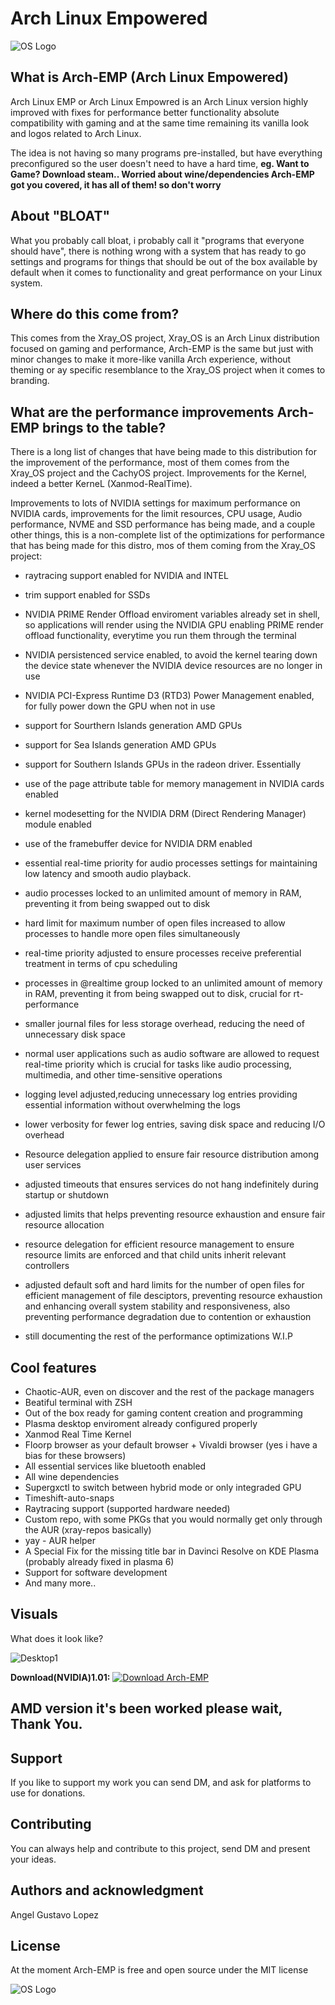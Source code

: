 # Arch Linux Empowered

![OS Logo](https://images2.imgbox.com/cb/60/hskBSEv0_o.png)

## What is Arch-EMP (Arch Linux Empowered)

Arch Linux EMP or Arch Linux Empowred is an Arch Linux version highly improved with fixes for performance better functionality absolute compatibility with gaming and at the same time remaining its vanilla look and logos related to Arch Linux.

The idea is not having so many programs pre-installed, but have everything preconfigured so the user doesn't need to have a hard time, **eg. Want to Game? Download steam.. Worried about wine/dependencies Arch-EMP got you covered, it has all of them! so don't worry**

## About "BLOAT"
What you probably call bloat, i probably call it "programs that everyone should have", there is nothing wrong with a system that has ready to go settings and programs for things that should be out of the box available by default when it comes to functionality and great performance on your Linux system. 

## Where do this come from?
This comes from the Xray_OS project, Xray_OS is an Arch Linux distribution focused on gaming and performance, Arch-EMP is the same but just with minor changes to make it more-like vanilla Arch experience, without theming or ay specific resemblance to the Xray_OS project when it comes to branding.

## What are the performance improvements Arch-EMP brings to the table?

There is a long list of changes that have being made to this distribution for the improvement of the performance, most of them comes from the Xray_OS project and the CachyOS project. Improvements for the Kernel, indeed a better KerneL (Xanmod-RealTime). 

Improvements to lots of NVIDIA settings for maximum performance on NVIDIA cards, improvements for the limit resources, CPU usage, Audio performance, NVME and SSD performance has being made, and a couple other things, this is a non-complete list of the optimizations for performance that has being made for this distro, mos of them coming from the Xray_OS project:

- raytracing support enabled for NVIDIA and INTEL

- trim support enabled for SSDs

- NVIDIA PRIME Render Offload enviroment variables already set in shell, so applications will render using the NVIDIA GPU enabling PRIME render offload functionality, everytime you run them through the terminal 

- NVIDIA persistenced service enabled, to avoid the kernel tearing down the device state whenever the NVIDIA device resources are no longer in use

- NVIDIA PCI-Express Runtime D3 (RTD3) Power Management enabled, for fully power down the GPU when not in use

- support for Sourthern Islands generation AMD GPUs

- support for Sea Islands generation AMD GPUs

- support for Southern Islands GPUs in the radeon driver. Essentially

- use of the page attribute table for memory management in NVIDIA cards enabled

- kernel modesetting for the NVIDIA DRM (Direct Rendering Manager) module enabled

- use of the framebuffer device for NVIDIA DRM enabled
 
- essential real-time priority for audio processes settings for maintaining low latency and smooth audio playback.
 
- audio processes locked to an unlimited amount of memory in RAM, preventing it from being swapped out to disk
 
- hard limit for maximum number of open files increased to allow processes to handle more open files simultaneously
 
- real-time priority adjusted to ensure processes receive preferential treatment in terms of cpu scheduling
 
- processes in @realtime group locked to an unlimited amount of memory in RAM, preventing it from being swapped out to disk, crucial for rt-performance
 
- smaller journal files for less storage overhead, reducing the need of unnecessary disk space
 
- normal user applications such as audio software are allowed to request real-time priority which is crucial for tasks like audio processing, multimedia, and other time-sensitive operations
 
- logging level adjusted,reducing unnecessary log entries providing essential information without overwhelming the logs
 
- lower verbosity for fewer log entries, saving disk space and reducing I/O overhead
 
- Resource delegation applied to ensure fair resource distribution among user services
 
- adjusted timeouts that ensures services do not hang indefinitely during startup or shutdown
 
- adjusted limits that helps preventing resource exhaustion and ensure fair resource allocation

- resource delegation for efficient resource management to ensure resource limits are enforced and that child units inherit relevant controllers
 
- adjusted default soft and hard limits for the number of open files for efficient management of file desciptors, preventing resource exhaustion and enhancing overall system stability and responsiveness, also preventing performance degradation due to contention or exhaustion

- still documenting the rest of the performance optimizations W.I.P

## Cool features
- Chaotic-AUR, even on discover and the rest of the package managers
- Beatiful terminal with ZSH
- Out of the box ready for gaming content creation and programming
- Plasma desktop enviroment already configured properly
- Xanmod Real Time Kernel
- Floorp browser as your default browser + Vivaldi browser (yes i have a bias for these browsers)
- All essential services like bluetooth enabled
- All wine dependencies
- Supergxctl to switch between hybrid mode or only integraded GPU
- Timeshift-auto-snaps
- Raytracing support (supported hardware needed)
- Custom repo, with some PKGs that you would normally get only through the AUR (xray-repos basically)
- yay - AUR helper
- A Special Fix for the missing title bar in Davinci Resolve on KDE Plasma (probably already fixed in plasma 6)
- Support for software development
- And many more..

## Visuals
What does it look like?

![Desktop1](https://images2.imgbox.com/da/c2/DbH8ijhH_o.png)

**Download(NVIDIA)1.01:** [![Download Arch-EMP](https://a.fsdn.com/con/app/sf-download-button)](https://sourceforge.net/projects/arch-linux-empowered-arch-emp/files/latest/download)

## AMD version it's been worked please wait, Thank You. 

## Support
If you like to support my work you can send DM, and ask for platforms to use for donations.

## Contributing
You can always help and contribute to this project, send DM and present your ideas.

## Authors and acknowledgment
Angel Gustavo Lopez

## License
At the moment Arch-EMP is free and open source under the MIT license

![OS Logo](https://images2.imgbox.com/cb/60/hskBSEv0_o.png)
